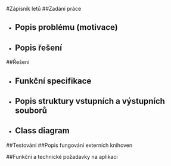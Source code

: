 #Zápisník letů
##Zadání práce
 - **Popis problému (motivace)**
   - 
 - **Popis řešení**
   - 
##Řešení
 - **Funkční specifikace**
    - 
 - **Popis struktury vstupních a výstupních souborů**
   - 
 - **Class diagram**
   - 
##Testování
##Popis fungování externích knihoven

##Funkční a technické požadavky na aplikaci

